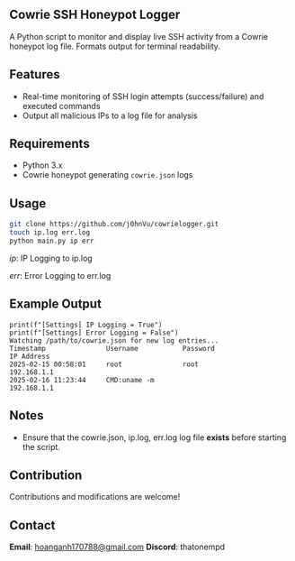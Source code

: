 ## Cowrie SSH Honeypot Logger

A Python script to monitor and display live SSH activity from a Cowrie honeypot log file. Formats output for terminal readability.

## Features
- Real-time monitoring of SSH login attempts (success/failure) and executed commands
- Output all malicious IPs to a log file for analysis

## Requirements
- Python 3.x
- Cowrie honeypot generating `cowrie.json` logs

## Usage
   ```bash
   git clone https://github.com/j0hnVu/cowrielogger.git
   touch ip.log err.log
   python main.py ip err
   ```

   *ip*: IP Logging to ip.log

   *err*: Error Logging to err.log

## Example Output
```
print(f"[Settings] IP Logging = True")
print(f"[Settings] Error Logging = False")
Watching /path/to/cowrie.json for new log entries...
Timestamp               Username           Password                   IP Address                    
2025-02-15 00:58:01     root               root                       192.168.1.1
2025-02-16 11:23:44     CMD:uname -m                                  192.168.1.1
```

## Notes
- Ensure that the cowrie.json, ip.log, err.log log file **exists** before starting the script.

## Contribution
Contributions and modifications are welcome!

## Contact
**Email**: hoanganh170788@gmail.com
**Discord**: thatonempd
